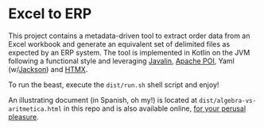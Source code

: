 # Excel to ERP

This project contains a metadata-driven tool to extract order data from an 
Excel workbook and generate an equivalent set of delimited files as expected 
by an ERP system. The tool is implemented in Kotlin on the JVM following a 
functional style and leveraging
[Javalin](https://javalin.io/),
[Apache POI](https://poi.apache.org/),
Yaml (w/[Jackson](https://github.com/FasterXML/jackson-dataformats-text/tree/2.x/yaml))
and [HTMX](https://htmx.org/).

To run the beast, execute the `dist/run.sh` shell script and enjoy!

An illustrating document (in Spanish, oh my!)
is located at `dist/algebra-vs-aritmetica.html` in this repo
and is also available online,
[for your perusal pleasure](https://rrocha.me/vimeworks/algebra-vs-aritmetica.html).
